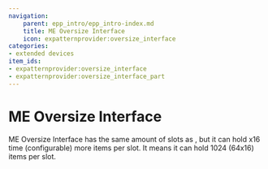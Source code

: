 ```yaml
---
navigation:
    parent: epp_intro/epp_intro-index.md
    title: ME Oversize Interface
    icon: expatternprovider:oversize_interface
categories:
- extended devices
item_ids:
- expatternprovider:oversize_interface
- expatternprovider:oversize_interface_part
---
```

# ME Oversize Interface
<Row gap="20">
<BlockImage id="expatternprovider:oversize_interface" scale="8"></BlockImage>
<GameScene zoom="8" background="transparent">
  <ImportStructure src="../structure/cable_oversize_interface.snbt"></ImportStructure>
</GameScene>
</Row>
ME Oversize Interface has the same amount of slots as <ItemLink id="expatternprovider:ex_interface" />, but it can hold x16 time (configurable) more
items per slot. It means it can hold 1024 (64x16) items per slot.
